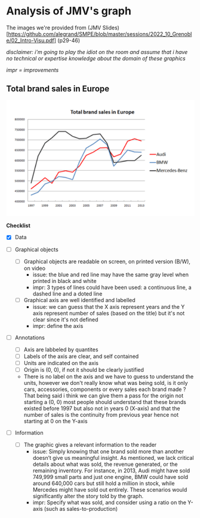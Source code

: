# Analysis of JMV's graph

The images we're provided from (JMV Slides)[https://github.com/alegrand/SMPE/blob/master/sessions/2022_10_Grenoble/02_Intro-Visu.pdf] (p29-46)

*disclaimer: i'm going to play the idiot on the room and assume that i have no technical or expertise knowledge about the domain of these graphics*

*impr = improvements*

## Total brand sales in Europe

![graph of Car sales of audi, BMW and Mercedes-Benz](https://github.com/keserz/SMPE24/blob/main/homework_2_JMV/img/car_brand_sales.png)

**Checklist**
- [x] Data

- [ ] Graphical objects
    - [ ] Graphical objects are readable on screen, on printed version (B/W), on video
        - issue: the blue and red line may have the same gray level when printed in black and white
        - impr: 3 types of lines could have been used: a continuous line, a dashed line and a doted line
    - [ ] Graphical axis are well identified and labelled
        - issue: we can guess that the X axis represent years and the Y axis represent number of sales (based on the title) but it's not clear since it's not defined
        - impr: define the axis

- [ ] Annotations
    - [ ] Axis are labbeled by quantites
    - [ ] Labels of the axis are clear, and self contained
    - [ ] Units are indicated on the axis
    - [ ] Origin is (0, 0), if not it should be clearly justified
    - There is no label on the axis and we have to guess to understand the units, however we don't really know what was being sold, is it only cars, accessories, components or every sales each brand made ? That being said i think we can give them a pass for the origin not starting a (0, 0) most people should understand that these brands existed before 1997 but also not in years 0 (X-axis) and that the number of sales is the continuity from previous year hence not starting at 0 on the Y-axis

- [ ] Information
    - [ ] The graphic gives a relevant information to the reader
        - issue: Simply knowing that one brand sold more than another doesn’t give us meaningful insight. As mentioned, we lack critical details about what was sold, the revenue generated, or the remaining inventory. For instance, in 2013, Audi might have sold 749,999 small parts and just one engine, BMW could have sold around 640,000 cars but still hold a million in stock, while Mercedes might have sold out entirely. These scenarios would significantly alter the story told by the graph.
        - impr: Specify what was sold, and consider using a ratio on the Y-axis (such as sales-to-production)
